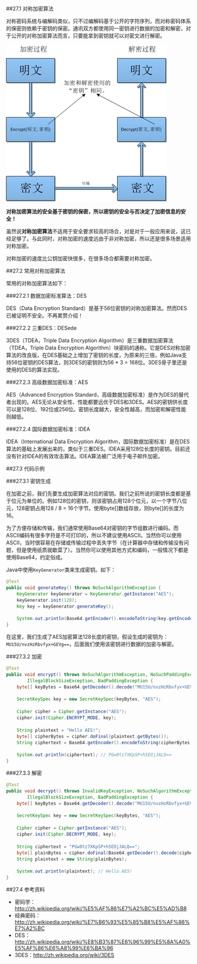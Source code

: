 ##27.1 对称加密算法

对称密码系统与编解码类似，只不过编解码基于公开的字符序列，而对称密码体系的保密则依赖于密钥的保密。通讯双方都使用同一密钥进行数据的加密和解密，对于公开的对称加密算法而言，只要能拿到密钥就可以对密文进行解密。

![对称加密算法](images/27-1.jpg)

**对称加密算法的安全基于密钥的保密，所以密钥的安全与否决定了加密信息的安全！**

虽然说**对称加密算法**不适用于安全要求较高的场合，对是对于一般应用来说，这已经足够了。与此同时，对称加密的速度远由于非对称加密，所以还是很多场景适用对称加密。

对称加密的速度比公钥加密快很多，在很多场合都需要对称加密。

##27.2 常用对称加密算法

常用的对称加密算法如下：

###27.2.1 数据加密标准算法：DES

DES（Data Encryption Standard）是基于56位密钥的对称加密算法。然而DES已被证明不安全。不再累赘介绍！

###27.2.2 三重DES：DESede

3DES（TDEA，Triple Data Encryption Algorithm）是三重数据加密算法（TDEA，Triple Data Encryption Algorithm）块密码的通称。它是DES对称加密算法的改良版，在DES基础之上增加了密钥的长度，为原来的三倍，例如Java支持56位密钥的DES算法，则3DES的密钥则为56 * 3 = 168位。3DES骨子里还是使用的DES的算法实现。

###27.2.3 高级数据加密标准：AES

AES（Advanced Encryption Standard，高级数据加密标准）是作为DES的替代者出现的。AES无论从安全性、性能都要远优于DES和3DES。AES的密钥供长度可以是128位、192位或256位。密钥长度越大，安全性越高，而加密和解密性能则越低。

###27.2.4 国际数据加密标准：IDEA

IDEA（International Data Encryption Algorithm，国际数据加密标准）是在DES算法的基础上发展出来的，类似于三重DES。IDEA采用128位长度的密钥。目前还没有针对IDEA的有效攻击算法。IDEA算法被广泛用于电子邮件加密。

##27.3 代码示例

###27.3.1  密钥生成

在加密之前，我们先要生成加密算法对应的密钥。我们之前所说的密钥长度都是基于位元为单位的。例如128位的密钥，则该密钥占用128个位元，以一个字节八位元，128密钥占用128 / 8 = 16个字节。使用byte[]数组存放，则byte[]的长度为16。

为了方便存储和传输，我们通常使用Base64对密钥的字节组数进行编码。而ASCII编码有很多字符是不可打印的，所以不建议使用ASCII。当然你可以使用ASCII，当时很容易在存储或传输过程中丢失字节（在计算器中存储和传输没有问题，但是使用纸质就歇菜了）。当然你可以使用其他方式和编码，一般情况下都是使用Base64，约定俗成。

Java中使用`KeyGenerator`类来生成密钥。如下：

```Java
@Test
public void generateKey() throws NoSuchAlgorithmException {
	KeyGenerator keyGenerator = KeyGenerator.getInstance("AES");
	keyGenerator.init(128);
	Key key = keyGenerator.generateKey();

	System.out.println(Base64.getEncoder().encodeToString(key.getEncoded())); // MU15U/nvzHzRbvfyx+GEVg==
}
```
在这里，我们生成了AES加密算法128长度的密钥，假设生成的密钥为：`MU15U/nvzHzRbvfyx+GEVg==`，后面我们使用该密钥进行数据的加密与解密。

###27.3.2 加密

```Java
@Test
public void encrypt() throws NoSuchAlgorithmException, NoSuchPaddingException, InvalidKeyException,
		IllegalBlockSizeException, BadPaddingException {
	byte[] keyBytes = Base64.getDecoder().decode("MU15U/nvzHzRbvfyx+GEVg==");

	SecretKeySpec key = new SecretKeySpec(keyBytes, "AES");

	Cipher cipher = Cipher.getInstance("AES");
	cipher.init(Cipher.ENCRYPT_MODE, key);

	String plaintext = "Hello AES!";
	byte[] cipherBytes = cipher.doFinal(plaintext.getBytes());
	String ciphertext = Base64.getEncoder().encodeToString(cipherBytes);

	System.out.println(ciphertext); // PGw0tz7XKpSP+h5EOjJALQ==
}
```

###27.3.3 解密

```Java
@Test
public void decrypt() throws InvalidKeyException, NoSuchAlgorithmException, NoSuchPaddingException,
		IllegalBlockSizeException, BadPaddingException {
	byte[] keyBytes = Base64.getDecoder().decode("MU15U/nvzHzRbvfyx+GEVg==");

	SecretKeySpec key = new SecretKeySpec(keyBytes, "AES");

	Cipher cipher = Cipher.getInstance("AES");
	cipher.init(Cipher.DECRYPT_MODE, key);

	String ciphertext = "PGw0tz7XKpSP+h5EOjJALQ==";
	byte[] plainBytes = cipher.doFinal(Base64.getDecoder().decode(ciphertext.getBytes()));
	String plaintext = new String(plainBytes);

	System.out.println(plaintext); // Hello AES!
}
```

##27.4  参考资料
* 密码学：http://zh.wikipedia.org/wiki/%E5%AF%86%E7%A2%BC%E5%AD%B8
* 经典密码：http://zh.wikipedia.org/wiki/%E7%B6%93%E5%85%B8%E5%AF%86%E7%A2%BC
* DES：http://zh.wikipedia.org/wiki/%E8%B3%87%E6%96%99%E5%8A%A0%E5%AF%86%E6%A8%99%E6%BA%96
* 3DES：http://zh.wikipedia.org/wiki/3DES